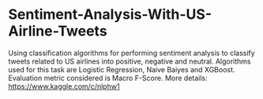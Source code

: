 # Sentiment-Analysis-With-US-Airline-Tweets
Using classification algorithms for performing sentiment analysis to classify tweets related to US airlines into positive, negative and neutral.
Algorithms used for this task are Logistic Regression, Naive Baiyes and XGBoost. Evaluation metric considered is Macro F-Score. 
More details: https://www.kaggle.com/c/nlphw1
